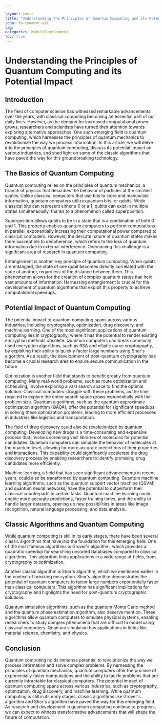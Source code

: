 ```yaml
---

layout: posts
title: "Understanding the Principles of Quantum Computing and its Potential Impact"
icon: fa-comment-alt
tag:      
categories: MobileDevelopment
toc: true
---
```




# Understanding the Principles of Quantum Computing and its Potential Impact

## Introduction

The field of computer science has witnessed remarkable advancements over the years, with classical computing becoming an essential part of our daily lives. However, as the demand for increased computational power grows, researchers and scientists have turned their attention towards exploring alternative approaches. One such emerging field is quantum computing, which harnesses the principles of quantum mechanics to revolutionize the way we process information. In this article, we will delve into the principles of quantum computing, discuss its potential impact on various industries, and shed light on some of the classic algorithms that have paved the way for this groundbreaking technology.

## The Basics of Quantum Computing

Quantum computing relies on the principles of quantum mechanics, a branch of physics that describes the behavior of particles at the smallest scales. Unlike classical computers that use bits to store and manipulate information, quantum computers utilize quantum bits, or qubits. While classical bits can represent either a 0 or a 1, qubits can exist in multiple states simultaneously, thanks to a phenomenon called superposition.

Superposition allows qubits to be in a state that is a combination of both 0 and 1. This property enables quantum computers to perform computations in parallel, exponentially increasing their computational power compared to classical computers. However, the delicate nature of quantum states makes them susceptible to decoherence, which refers to the loss of quantum information due to external interference. Overcoming this challenge is a significant area of research in quantum computing.

Entanglement is another key principle of quantum computing. When qubits are entangled, the state of one qubit becomes directly correlated with the state of another, regardless of the distance between them. This phenomenon allows for the creation of complex quantum states that hold vast amounts of information. Harnessing entanglement is crucial for the development of quantum algorithms that exploit this property to achieve computational speedups.

## Potential Impact of Quantum Computing

The potential impact of quantum computing spans across various industries, including cryptography, optimization, drug discovery, and machine learning. One of the most significant applications of quantum computing lies in cryptography, where it has the potential to render existing encryption methods obsolete. Quantum computers can break commonly used encryption algorithms, such as RSA and elliptic curve cryptography, by exploiting their ability to quickly factor large numbers using Shor's algorithm. As a result, the development of post-quantum cryptography has become a crucial research area to ensure secure communication in the future.

Optimization is another field that stands to benefit greatly from quantum computing. Many real-world problems, such as route optimization and scheduling, involve exploring a vast search space to find the optimal solution. Classical computers struggle with these problems, as the time required to explore the entire search space grows exponentially with the problem size. Quantum algorithms, such as the quantum approximate optimization algorithm (QAOA), offer the potential for significant speedups in solving these optimization problems, leading to more efficient processes in industries like logistics and transportation.

The field of drug discovery could also be revolutionized by quantum computing. Developing new drugs is a time-consuming and expensive process that involves screening vast libraries of molecules for potential candidates. Quantum computers can simulate the behavior of molecules at the quantum level, allowing for more accurate predictions of their properties and interactions. This capability could significantly accelerate the drug discovery process by enabling researchers to identify promising drug candidates more efficiently.

Machine learning, a field that has seen significant advancements in recent years, could also be transformed by quantum computing. Quantum machine learning algorithms, such as the quantum support vector machine (QSVM) and quantum neural networks, have the potential to outperform their classical counterparts in certain tasks. Quantum machine learning could enable more accurate predictions, faster training times, and the ability to handle larger datasets, opening up new possibilities in areas like image recognition, natural language processing, and data analysis.

## Classic Algorithms and Quantum Computing

While quantum computing is still in its early stages, there have been several classic algorithms that have laid the foundation for this emerging field. One of the most famous algorithms is Grover's algorithm, which provides a quadratic speedup for searching unsorted databases compared to classical algorithms. This algorithm finds applications in a wide range of fields, from cryptography to optimization.

Another classic algorithm is Shor's algorithm, which we mentioned earlier in the context of breaking encryption. Shor's algorithm demonstrates the potential of quantum computers to factor large numbers exponentially faster than classical computers. This algorithm has significant implications for cryptography and highlights the need for post-quantum cryptographic solutions.

Quantum simulation algorithms, such as the quantum Monte Carlo method and the quantum phase estimation algorithm, also deserve mention. These algorithms allow quantum computers to simulate physical systems, enabling researchers to study complex phenomena that are difficult to model using classical computers. Quantum simulation has applications in fields like material science, chemistry, and physics.

## Conclusion

Quantum computing holds immense potential to revolutionize the way we process information and solve complex problems. By harnessing the principles of quantum mechanics, quantum computers offer the promise of exponentially faster computations and the ability to tackle problems that are currently intractable for classical computers. The potential impact of quantum computing spans across various industries, such as cryptography, optimization, drug discovery, and machine learning. While quantum computing is still in its early stages, classic algorithms like Grover's algorithm and Shor's algorithm have paved the way for this emerging field. As research and development in quantum computing continue to progress, we can expect to witness transformative advancements that will shape the future of computation.
